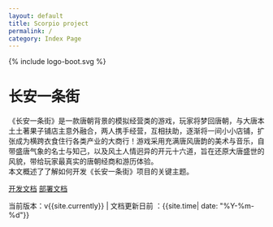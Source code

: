 ```yaml
---
layout: default
title: Scorpio project
permalink: /
category: Index Page
---
```

   <main class="bd-masthead" id="content" role="main">
  <div class="container">
    <div class="row align-items-center">
      <div class="col-6 mx-auto col-md-6 order-md-2">
        {% include logo-boot.svg %} 
      </div>
      <div class="col-md-6 order-md-1 text-center text-md-left pr-md-5">
        <h1 class="mb-3 bd-text-purple-bright">长安一条街</h1>
        <p class="lead">
          《长安一条街》是一款唐朝背景的模拟经营类的游戏，玩家将梦回唐朝，与大唐本土土著果子铺店主意外融合，两人携手经营，互相扶助，逐渐将一间小小店铺，扩张成为横跨衣食住行各类产业的大商行！游戏采用充满唐风唐韵的美术与音乐，自带盛唐气象的名士与知己，以及风土人情迥异的开元十六道，旨在还原大唐盛世的风貌，带给玩家最真实的唐朝经商和游历体验。<br/>本文概述了了解如何开发《长安一条街》项目的关键主题。
        </p> 
        <div class="d-flex flex-column flex-md-row lead mb-3">
          <a href="{{site.baseurl}}/develop" class="btn btn-lg btn-bd-primary mb-3 mb-md-0 mr-md-3">开发文档</a>
                 <a href="{{site.baseurl}}/deploy" class="btn btn-lg btn-outline-secondary">部署文档</a>
 </div>
        <p class="text-muted mb-0">
           当前版本：v{{site.currently}} | 文档更新日前 ：{{site.time| date: "%Y-%m-%d"}}
        </p>
      </div>
    </div> 
    
  </div>
</main>
